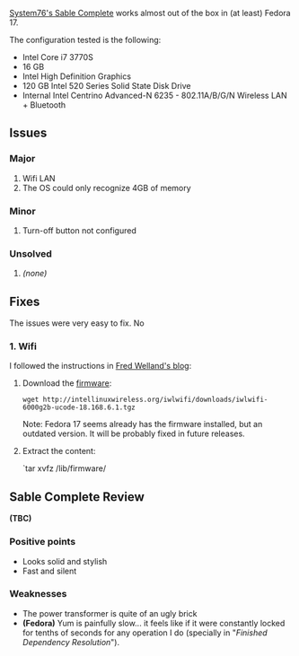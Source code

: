 [System76's Sable Complete](https://www.system76.com/desktops/model/sabc1) works almost out of the box in (at least) Fedora 17.

The configuration tested is the following:

*   Intel Core i7 3770S
*   16 GB
*   Intel High Definition Graphics
*   120 GB Intel 520 Series Solid State Disk Drive
*   Internal Intel Centrino Advanced-N 6235 - 802.11A/B/G/N Wireless LAN + Bluetooth

Issues
------
### Major

1.   Wifi LAN
2.   The OS could only recognize 4GB of memory

### Minor
1.   Turn-off button not configured

### Unsolved
1.  *(none)*


Fixes
-----

The issues were very easy to fix. No 

### 1. Wifi

I followed the instructions in [Fred Welland's blog](http://stupidfredtricks.blogspot.fr/2012/05/fedora-17-and-clevo-w110er-mythlogic.html):

1.  Download the [firmware](http://intellinuxwireless.org/iwlwifi/downloads/iwlwifi-6000g2b-ucode-18.168.6.1.tgz):

    `wget http://intellinuxwireless.org/iwlwifi/downloads/iwlwifi-6000g2b-ucode-18.168.6.1.tgz`
    
    Note: Fedora 17 seems already has the firmware installed, but an outdated version. It will be probably fixed in future releases.
2.  Extract the content:   
  
    `tar xvfz /lib/firmware/


Sable Complete Review
---------------------
**(TBC)**
### Positive points
*   Looks solid and stylish
*   Fast and silent

### Weaknesses
*   The power transformer is quite of an ugly brick
*   **(Fedora)** Yum is painfully slow... it feels like if it were constantly locked for tenths of seconds for any operation I do (specially in "*Finished Dependency Resolution*").
